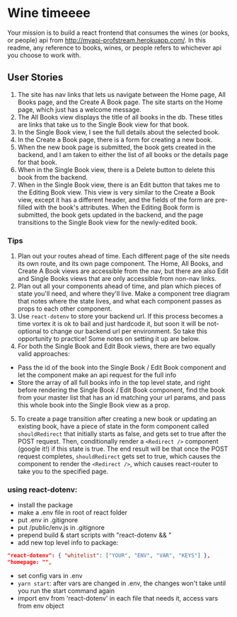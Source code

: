 # Wine timeeee
Your mission is to build a react frontend that consumes the wines (or books, or people) api from http://myapi-profstream.herokuapp.com/. In this readme, any reference to books, wines, or people refers to whichever api you choose to work with.

## User Stories
1. The site has nav links that lets us navigate between the Home page, All Books page, and the Create A Book page. The site starts on the Home page, which just has a welcome message.
1. The All Books view displays the title of all books in the db. These titles are links that take us to the Single Book view for that book.
1. In the Single Book view, I see the full details about the selected book.
1. In the Create a Book page, there is a form for creating a new book.
1. When the new book page is submitted, the book gets created in the backend, and I am taken to either the list of all books or the details page for that book.
1. When in the Single Book view, there is a Delete button to delete this book from the backend.
1. When in the Single Book view, there is an Edit button that takes me to the Editing Book view. This view is very similar to the Create a Book view, except it has a different header, and the fields of the form are pre-filled with the book's attributes. When the Editing Book form is submitted, the book gets updated in the backend, and the page transitions to the Single Book view for the newly-edited book.


### Tips
1. Plan out your routes ahead of time. Each different page of the site needs its own route, and its own page component. The Home, All Books, and Create A Book views are accessible from the nav, but there are also Edit and Single Books views that are only accessible from non-nav links.
2. Plan out all your components ahead of time, and plan which pieces of state you'll need, and where they'll live. Make a component tree diagram that notes where the state lives, and what each component passes as props to each other component.
3. Use `react-dotenv` to store your backend url. If this process becomes a time vortex it is ok to bail and just hardcode it, but soon it will be not-optional to change our backend url per environment. So take this opportunity to practice! Some notes on setting it up are below.
4. For both the Single Book and Edit Book views, there are two equally valid approaches:
  - Pass the id of the book into the Single Book / Edit Book component and let the component make an api request for the full info
  - Store the array of all full books info in the top level state, and right before rendering the Single Book / Edit Book component, find the book from your master list that has an id matching your url params, and pass this whole book into the Single Book view as a prop.
5. To create a page transition after creating a new book or updating an existing book, have a piece of state in the form component called `shouldRedirect` that initially starts as false, and gets set to true after the POST request. Then, conditionally render a `<Redirect />` component (google it!) if this state is true. The end result will be that once the POST request completes, `shouldRedirect` gets set to true, which causes the component to render the `<Redirect />`, which causes react-router to take you to the specified page.

### using react-dotenv:
  - install the package
  - make a .env file in root of react folder
  - put .env in .gitignore
  - put /public/env.js in .gitignore
  - prepend build & start scripts with "react-dotenv && "
  - add new top level info to package:
  ```json
  "react-dotenv": { "whitelist": ["YOUR", "ENV", "VAR", "KEYS"] },
  "homepage: "",
  ```
  - set config vars in .env
  - `yarn start`: after vars are changed in .env, the changes won't take until you run the start command again
  - import env from 'react-dotenv' in each file that needs it, access vars from env object
